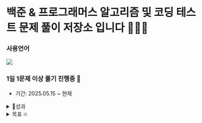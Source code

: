 # 백준 & 프로그래머스 알고리즘 및 코딩 테스트 문제 풀이 저장소 입니다 👨🏻‍💻

### 사용언어
<img src="https://img.shields.io/badge/python-3776AB?style=for-the-badge&logo=python&logoColor=white"><br>

### 1일 1문제 이상 풀기 진행중 🌱
- 기간: 2025.05.15 ~ 현재<br>

<details>
<summary>📌성과</summary>
</details>
<details>
<summary>목표 🔥</summary>
- 백준 골드 5 달성
- AI CNN 구현
</details>
